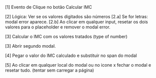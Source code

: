 [1] Evento de Clique no botão Calcular IMC

[2] Lógica: Ver se os valores digitados são números
  [2.a] Se for letras: modal error aparece.
  [2.b] Ao clicar em qualquer input, resetar os dois valores para o placeholder e remover o modal error.

[3] Calcular o IMC com os valores  tratados (type of number)

[3] Abrir segundo modal.

[4] Pegar o valor do IMC calculado e substituir no span do modal

[5] Ao clicar em qualquer local do modal ou no icone x fechar o modal e resetar tudo. (tentar sem carregar a página)